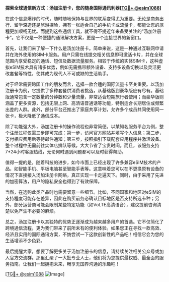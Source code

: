 **探索全球通信新方式：汤加注册卡，您的随身国际通讯利器[[TG💪+ @esim1088](https://t.me/s/esim1088)]**

在这个信息爆炸的时代，随时随地保持与世界的联系变得尤为重要。无论是商务出行、留学深造还是旅游探险，拥有一张适合自己的手机卡或流量卡，都能让您的旅程更加顺畅无忧。而提到这些通信工具，就不得不提近年来备受关注的“汤加注册卡”。它不仅是一种便捷的通讯解决方案，更是一个连接世界的新窗口。

首先，让我们来了解一下什么是汤加注册卡。简单来说，这是一种通过互联网申请并在海外使用的SIM卡服务。用户只需在线提交相关信息即可激活卡片，并在全球范围内享受稳定的通话、短信及数据流量服务。相较于传统的实体SIM卡，这种虚拟eSIM技术具有诸多优势，例如无需携带额外设备、支持多设备切换以及灵活更改套餐等特性，使其成为现代人不可或缺的生活助手。

对于经常需要跨国工作的朋友而言，选择一款合适的国际流量卡至关重要。以汤加注册卡为例，它提供了多种套餐供消费者挑选，从基础版到豪华版应有尽有。基础版通常包含一定数量的分钟数和少量流量，非常适合短期旅行者使用；而豪华版则涵盖了更多资源，包括无限上网、高清语音通话等功能，特别适合长期居住或频繁出差的人群。此外，部分平台还推出了家庭共享计划，允许多个成员共同使用同一张卡，极大降低了通信成本。

除了功能强大外，汤加注册卡的操作流程也非常简便。以某知名服务平台为例，整个注册过程仅需三步即可完成：第一步，访问官方网站并填写个人信息；第二步，支付相应费用后等待邮件通知；第三步，按照指引下载配套应用程序并激活设备。整个过程中无需前往实体店排队等候，大大节省了宝贵时间。而且，该服务支持7*24小时客服热线，无论何时遇到问题都可以及时获得帮助。

值得一提的是，随着科技的进步，如今市面上已经出现了许多兼容eSIM技术的产品，如智能手机、平板电脑甚至智能手表等。这意味着您可以在不更换原有设备的情况下直接接入汤加注册卡网络，真正实现一卡走遍天下。同时，由于采用了先进的加密算法，用户的隐私安全也得到了有效保障。

当然，在选购此类产品时也需要留意一些细节。比如，不同国家和地区对eSIM的支持程度可能存在差异，因此在购买前务必确认目标地区是否支持所选卡种；另外，部分运营商可能会限制某些特定功能（如VoLTE高清语音），建议提前咨询清楚以免产生不必要的麻烦。

总之，汤加注册卡以其独特的优势正逐渐成为越来越多用户的首选。它不仅简化了跨境通信流程，更为我们带来了前所未有的便利体验。如果您正在寻找一款高效、经济且实用的国际通讯方案，不妨尝试一下这款创新性的产品吧！相信它会为您的生活增添不少色彩。

最后提醒大家，想要了解更多关于汤加注册卡的信息，请持续关注相关公众号或加入官方交流群。那里汇聚了一大批专业人士，他们将为您提供最权威、最全面的服务指南。让我们一起拥抱未来，畅享无国界沟通的乐趣吧！

[[TG💪+ @esim1088](https://t.me/s/esim1088) ![Image](https://i.postimg.cc/4NQfJmqS/Snipaste-2025-05-13-00-14-12.png)]
